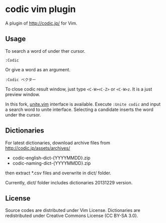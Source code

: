 # codic vim plugin

A plugin of http://codic.jp/ for Vim.

## Usage

To search a word of under ther cursor.

```
:Codic
```

Or give a word as an argument.

```
:Codic ベクター
```

To close codic result window, just type `<C-W><C-Z>` or `<C-W>z`.  It is a just
preview window.

In this fork, [unite.vim](https://github.com/Shougo/unite.vim) interface is available. 
Execute `:Unite codic` and input a search word to unite interface.  Selecting a candidate inserts the word under the cursor.

## Dictionaries

For latest dictionaries, download archive files from
http://codic.jp/assets/archives/

*   codic-english-dict-{YYYYMMDD}.zip
*   codic-naming-dict-{YYYYMMDD}.zip

then extract *.csv files and overwrite in dict/ folder.

Currently, dict/ folder includes dictionaries 20131229 version.

## License

Source codes are distributed under Vim License.
Dictionaries are redistributed under Creative Commons License (CC BY-SA 3.0).
